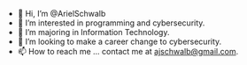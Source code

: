 - 👋 Hi, I’m @ArielSchwalb
- 👀 I’m interested in programming and cybersecurity.
- 🌱 I’m majoring in Information Technology.
- 💞️ I’m looking to make a career change to cybersecurity.
- 📫 How to reach me ... contact me at ajschwalb@gmail.com.

<!---
ArielSchwalb/ArielSchwalb is a ✨ special ✨ repository because its `README.md` (this file) appears on your GitHub profile.
You can click the Preview link to take a look at your changes.
--->
